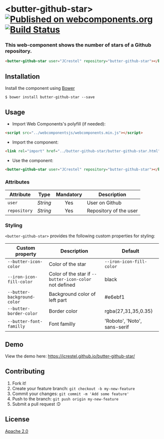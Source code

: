# \<butter-github-star\> [![Published on webcomponents.org](https://img.shields.io/badge/webcomponents.org-published-blue.svg)](https://www.webcomponents.org/element/JCrestel/butter-github-star) [![Build Status](https://travis-ci.org/JCrestel/butter-github-star.svg?branch=master)](https://travis-ci.org/JCrestel/butter-github-star)

### This web-component shows the number of stars of a Github repository. 

<!---
```
<custom-element-demo>
  <template>
    <script src="../webcomponentsjs/webcomponents-lite.js"></script>
    <link rel="import" href="../butter-github-star/butter-github-star.html">
    <next-code-block></next-code-block>
  </template>
</custom-element-demo>
```
-->
```html
<butter-github-star user="JCrestel" repository="butter-github-star"></butter-github-star>
```

## Installation
Install the component using [Bower](https://bower.io/)

```$ bower install butter-github-star --save```

## Usage
* Import Web Components's polyfill (if needed):
```html
<script src="../webcomponentsjs/webcomponents.min.js"></script>
```
* Import the component:
```html
<link rel="import" href="../butter-github-star/butter-github-star.html">
```
* Use the component:
```html
<butter-github-star user="JCrestel" repository="butter-github-star"></butter-github-star>
```
### Attributes
Attribute | Type | Mandatory | Description
----------|:----:|:---------:|-------------
`user` | *String* | Yes | User on Github
`repository` | *String* | Yes | Repository of the user

### Styling
`<butter-github-star>` provides the following custom properties for styling:

Custom property | Description | Default
----------------|-------------|----------
`--butter-icon-color` | Color of the star | `--iron-icon-fill-color`
`--iron-icon-fill-color` | Color of the star if `--butter-icon-color` not defined | black
`--butter-background-color` | Background color of left part | #e6ebf1
`--butter-border-color` | Border color | rgba(27,31,35,0.35)
`--butter-font-familly` | Font familly | 'Roboto', 'Noto', sans-serif

## Demo

View the demo here: https://jcrestel.github.io/butter-github-star/

## Contributing
1. Fork it!
2. Create your feature branch: ```git checkout -b my-new-feature```
3. Commit your changes: ```git commit -m 'Add some feature'```
4. Push to the branch: ```git push origin my-new-feature```
5. Submit a pull request :D

## License
[Apache 2.0](http://www.apache.org/licenses/LICENSE-2.0)

